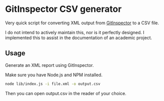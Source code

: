 # GitInspector CSV generator

Very quick script for converting XML output from [GitInspector](https://github.com/ejwa/gitinspector) to a CSV file.

I do not intend to actively maintain this, nor is it perfectly designed. I implemented this to assist in the
documentation of an academic project.

## Usage

Generate an XML report using GitInspector.

Make sure you have Node.js and NPM installed.

```bash
node lib/index.js -i file.xml -o output.csv
```

Then you can open output.csv in the reader of your choice.
